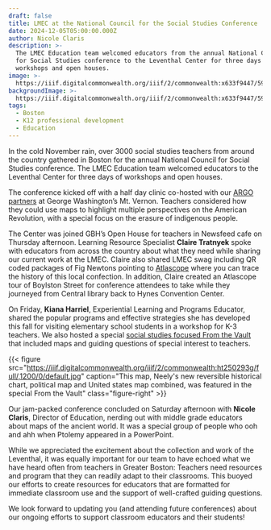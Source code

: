 ```yaml
---
draft: false
title: LMEC at the National Council for the Social Studies Conference
date: 2024-12-05T05:00:00.000Z
author: Nicole Claris
description: >-
  The LMEC Education team welcomed educators from the annual National Council
  for Social Studies conference to the Leventhal Center for three days of
  workshops and open houses. 
image: >-
  https://iiif.digitalcommonwealth.org/iiif/2/commonwealth:x633f9447/599,517,7664,2462/1450,/0/default.jpg
backgroundImage: >-
  https://iiif.digitalcommonwealth.org/iiif/2/commonwealth:x633f9447/599,517,7664,2462/1450,/0/default.jpg
tags:
  - Boston
  - K12 professional development
  - Education
---
```


In the cold November rain, over 3000 social studies teachers from around the country gathered in Boston for the annual National Council for Social Studies conference. The LMEC Education team welcomed educators to the Leventhal Center for three days of workshops and open houses.

The conference kicked off with a half day clinic co-hosted with our [ARGO partners](https://www.argomaps.org/) at George Washington’s Mt. Vernon. Teachers considered how they could use maps to highlight multiple perspectives on the American Revolution, with a special focus on the erasure of indigenous people.

The Center was joined GBH’s Open House for teachers in Newsfeed cafe on Thursday afternoon. Learning Resource Specialist **Claire Tratnyek** spoke with educators from across the country about what they need while sharing our current work at the LMEC. Claire also shared LMEC swag including QR coded packages of Fig Newtons pointing to [Atlascope](https://www.atlascope.org/) where you can trace the history of this local confection. In addition, Claire created an Atlascope tour of Boylston Street for conference attendees to take while they journeyed from Central library back to Hynes Convention Center.

On Friday, **Kiana Harriel**, Experiential Learning and Programs Educator, shared the popular programs and effective strategies she has developed this fall for visiting elementary school students in a workshop for K-3 teachers. We also hosted a special [social studies focused From the Vault](https://www.leventhalmap.org/articles/highlights-from-the-vault-doing-more-with-maps/) that included maps and guiding questions of special interest to teachers.

{{< figure src="https://iiif.digitalcommonwealth.org/iiif/2/commonwealth:ht250293g/full/,1200/0/default.jpg" caption="This map, Neely's new reversible historical chart, political map and United states map combined, was featured in the special From the Vault" class="figure-right" >}}

Our jam-packed conference concluded on Saturday afternoon with **Nicole Claris**, Director of Education, nerding out with middle grade educators about maps of the ancient world. It was a special group of people who ooh and ahh when Ptolemy appeared in a PowerPoint.

While we appreciated the excitement about the collection and work of the Leventhal, it was equally important for our team to have echoed what we have heard often from teachers in Greater Boston: Teachers need resources and program that they can readily adapt to their classrooms. This buoyed our efforts to create resources for educators that are formatted for immediate classroom use and the support of well-crafted guiding questions.

We look forward to updating you (and attending future conferences) about our ongoing efforts to support classroom educators and their students!
